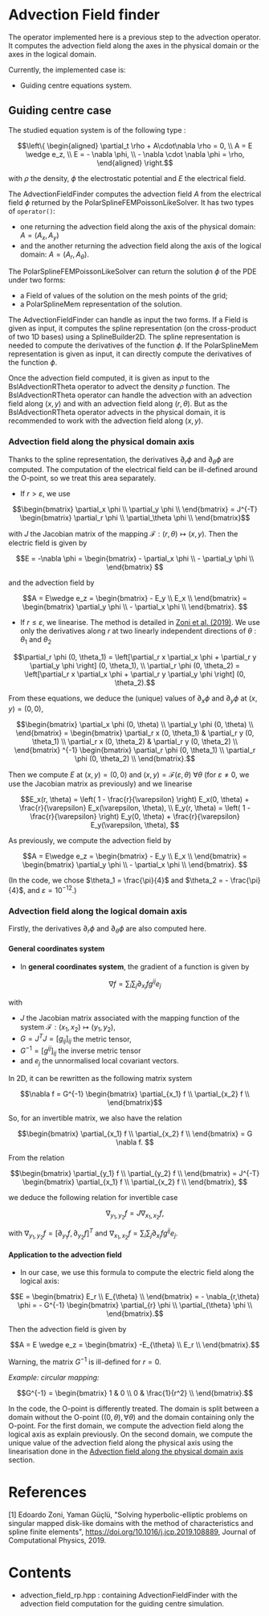 # Advection Field finder


The operator implemented here is a previous step to the advection operator. 
It computes the advection field along the axes in the physical domain or the axes in the logical domain.

Currently, the implemented case is:
* Guiding centre equations system.


## Guiding centre case

The studied equation system is of the following type : 
```math
\left\{
\begin{aligned}
\partial_t \rho + A\cdot\nabla \rho = 0, \\
A = E \wedge e_z, \\
E = - \nabla  \phi, \\
- \nabla \cdot \nabla \phi = \rho,
\end{aligned}
\right.
```

with $`\rho`$ the density, $`\phi`$ the electrostatic potential and $`E`$ the electrical field. 

The AdvectionFieldFinder computes the advection field $`A`$ from the electrical field $`\phi`$ returned by the PolarSplineFEMPoissonLikeSolver. 
It has two types of `operator()`: 
* one returning the advection field along the axis of the physical domain: $`A = (A_x, A_y)`$
* and the another returning the advection field along the axis of the logical domain: $`A = (A_r, A_\theta)`$. 

The PolarSplineFEMPoissonLikeSolver can return the solution $`\phi`$ of the PDE under two forms:
* a Field of values of the solution on the mesh points of the grid; 
* a PolarSplineMem representation of the solution. 

The AdvectionFieldFinder can handle as input the two forms. 
If a Field is given as input, it computes the spline representation (on the cross-product of two 1D bases) using a SplineBuilder2D. 
The spline representation is needed to compute the derivatives of the function $`\phi`$. 
If the PolarSplineMem representation is given as input, it can directly compute the derivatives of the function $`\phi`$. 

Once the advection field computed, it is given as input to the BslAdvectionRTheta operator to advect the density $`\rho`$ function. 
The BslAdvectionRTheta operator can handle the advection with an advection field along $`(x,y)`$ and with an advection field along $`(r,\theta)`$. 
But as the BslAdvectionRTheta operator advects in the physical domain, it is recommended to work with the advection field along $`(x,y)`$.


### Advection field along the physical domain axis 

Thanks to the spline representation, the derivatives $`\partial_r \phi`$ and $`\partial_\theta \phi`$ are computed. 
The computation of the electrical field can be ill-defined around the O-point, so we treat this area separately. 

* If $`r > \varepsilon`$, we use 
```math
\begin{bmatrix}
    \partial_x \phi \\
    \partial_y \phi \\
\end{bmatrix} 
= 
J^{-T}
\begin{bmatrix}
    \partial_r \phi \\
    \partial_\theta \phi \\
\end{bmatrix}
```

with $`J`$  the Jacobian matrix of the mapping $`\mathcal{F}: (r,\theta)\mapsto(x,y)`$. Then the electric field is given by 
```math
E = -\nabla \phi
= 
\begin{bmatrix}
    - \partial_x \phi \\
    - \partial_y \phi \\
\end{bmatrix} 
```

and the advection field by 
```math
A = E\wedge e_z 
= 
\begin{bmatrix}
    - E_y  \\
    E_x  \\
\end{bmatrix} 
= 
\begin{bmatrix}
    \partial_y \phi \\
    - \partial_x \phi \\
\end{bmatrix}. 
```

* If $`r \leq \varepsilon`$, we linearise. The method is detailed in [Zoni et al. (2019)](#zoni). We use only the derivatives along $`r`$ at two linearly independent directions of $`\theta`$ : $`\theta_1`$ and $`\theta_2`$
```math
\partial_r \phi (0, \theta_1) = \left[\partial_r x  \partial_x \phi + \partial_r y  \partial_y \phi \right] (0, \theta_1), \\
\partial_r \phi (0, \theta_2) = \left[\partial_r x  \partial_x \phi + \partial_r y  \partial_y \phi \right] (0, \theta_2).
```

From these equations, we deduce the (unique) values of $`\partial_x\phi`$ and $`\partial_y\phi`$ at $`(x,y) = (0,0)`$,

```math
\begin{bmatrix}
    \partial_x \phi (0, \theta) \\
    \partial_y \phi (0, \theta) \\
\end{bmatrix}
 = 
 \begin{bmatrix}
    \partial_r x (0, \theta_1)  & \partial_r y (0, \theta_1) \\
    \partial_r x (0, \theta_2)  & \partial_r y (0, \theta_2) \\
\end{bmatrix} ^{-1}
\begin{bmatrix}
    \partial_r \phi (0, \theta_1)  \\
   \partial_r \phi (0, \theta_2) \\
\end{bmatrix}.
```

Then we compute $`E`$ at $`(x,y) = (0,0)`$ and $`(x,y) = \mathcal{F}(\varepsilon,\theta)`$ $`\forall \theta`$ (for $`\varepsilon\neq 0`$, we use the Jacobian matrix as previously) and we linearise

```math
E_x(r, \theta) = \left( 1 - \frac{r}{\varepsilon} \right)  E_x(0, \theta) + \frac{r}{\varepsilon} E_x(\varepsilon, \theta), \\
E_y(r, \theta) = \left( 1 - \frac{r}{\varepsilon} \right)  E_y(0, \theta) + \frac{r}{\varepsilon} E_y(\varepsilon, \theta), 
```

As previously, we compute the advection field by 
```math
A = E\wedge e_z 
= 
\begin{bmatrix}
    - E_y  \\
    E_x  \\
\end{bmatrix} 
= 
\begin{bmatrix}
    \partial_y \phi \\
    - \partial_x \phi \\
\end{bmatrix}. 
```

(In the code, we chose $`\theta_1 = \frac{\pi}{4}`$ and $`\theta_2  = - \frac{\pi}{4}`$, and $\varepsilon = 10^{-12}$.)


### Advection field along the logical domain axis

Firstly, the derivatives $`\partial_r \phi`$ and $`\partial_\theta \phi`$ are also computed here. 

#### General coordinates system 
* In **general coordinates system**, the gradient of a function is given by 

```math
\nabla f = \sum_i \sum_j \partial_{x_i} f g^{ij} e_j
```

with 
* $`J`$ the Jacobian matrix associated with the mapping function of the system $`\mathcal{F}:(x_1, x_2)\mapsto(y_1,y_2)`$, 
* $`G = J^T J = [g_{ij}]_{ij}`$ the metric tensor, 
* $`G^{-1} = [g^{ij}]_{ij}`$ the inverse metric tensor 
* and $`e_j`$ the unnormalised local covariant vectors. 

In 2D, it can be rewritten as the following matrix system 
```math
\nabla f = 
G^{-1}
\begin{bmatrix}
    \partial_{x_1} f \\
    \partial_{x_2} f \\
\end{bmatrix}
```

So, for an invertible matrix, we also have the relation 
```math
\begin{bmatrix}
    \partial_{x_1} f \\
    \partial_{x_2} f \\
\end{bmatrix}
= 
G \nabla f. 
```

From the relation 
```math
\begin{bmatrix}
    \partial_{y_1} f \\
    \partial_{y_2} f \\
\end{bmatrix}
= 
J^{-T}
\begin{bmatrix}
    \partial_{x_1} f \\
    \partial_{x_2} f \\
\end{bmatrix}, 
```

we deduce the following relation for invertible case
```math
\nabla_{y_1, y_2} f = J \nabla_{x_1, x_2} f,
```

with $`\nabla_{y_1, y_2} f = [\partial_{y_1} f, \partial_{y_2} f]^T`$ and 
$`\nabla_{x_1, x_2} f = \sum_i \sum_j \partial_{x_i} f g^{ij} e_j`$.


#### Application to the advection field
* In our case, we use this formula to compute the electric field along the logical axis: 
```math
E
= 
\begin{bmatrix}
    E_r \\
    E_{\theta} \\
\end{bmatrix}
= - \nabla_{r,\theta} \phi  
= - G^{-1}
\begin{bmatrix}
    \partial_{r} \phi \\
    \partial_{\theta} \phi \\
\end{bmatrix}.
```

Then the advection field is given by 
```math
A
= E \wedge e_z
= 
\begin{bmatrix}
    -E_{\theta} \\
    E_r \\
\end{bmatrix}.
```

Warning, the matrix $`G^{-1}`$ is ill-defined for $r = 0$. 

*Example: circular mapping:* 
```math
G^{-1}
= 
\begin{bmatrix}
    1 & 0 \\
    0 & \frac{1}{r^2} \\
\end{bmatrix}.
```

In the code, the O-point is differently treated. The domain is split between a domain without the O-point ($`(0,\theta), \forall \theta`$) and the domain containing only the O-point. For the first domain, we compute the advection field along the logical axis as explain previously. On the second domain, we compute the unique value of the advection field along the physical axis using the linearisation done in the [Advection field along the physical domain axis](#src_geometryRTheta_advection_field__Guiding_centre_case) section.



# References 

<a name="zoni"></a> [1] Edoardo Zoni, Yaman Güçlü, "Solving hyperbolic-elliptic problems on singular mapped disk-like domains with the 
method of characteristics and spline finite elements", https://doi.org/10.1016/j.jcp.2019.108889, Journal of Computational Physics, 2019.


# Contents

* advection\_field\_rp.hpp : containing AdvectionFieldFinder with the advection field computation for the guiding centre simulation. 
